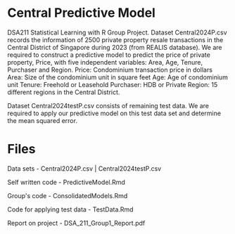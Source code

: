 # Central Predictive Model
DSA211 Statistical Learning with R Group Project.
Dataset Central2024P.csv records the information of 2500 private property resale transactions in the Central District of Singapore during 2023 (from REALIS database).
We are required to construct a predictive model to predict the price of private property, Price, with five independent variables: Area, Age, Tenure, Purchaser and Region.
Price: Condominium transaction price in dollars
Area: Size of the condominium unit in square feet
Age: Age of condominium unit
Tenure: Freehold or Leasehold
Purchaser: HDB or Private
Region: 15 different regions in the Central District.

Dataset Central2024testP.csv consists of remaining test data. We are required to apply our predictive model on this test data set and determine the mean squared error.

# Files
Data sets - Central2024P.csv | Central2024testP.csv

Self written code - PredictiveModel.Rmd

Group's code - ConsolidatedModels.Rmd

Code for applying test data - TestData.Rmd

Report on project - DSA_211_Group1_Report.pdf
